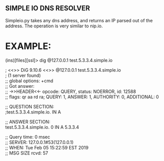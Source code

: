 ## SIMPLE IO DNS RESOLVER      

Simpleio.py takes any dns address, and returns an IP parsed out of the address. The operation is very similar to nip.io.  

EXAMPLE:
=======================================
(ins)[files][ssl]> dig @127.0.0.1 test.5.3.3.4.simple.io  

; <<>> DiG 9.10.6 <<>> @127.0.0.1 test.5.3.3.4.simple.io  
; (1 server found)  
;; global options: +cmd  
;; Got answer:  
;; ->>HEADER<<- opcode: QUERY, status: NOERROR, id: 12588  
;; flags: qr aa rd ra; QUERY: 1, ANSWER: 1, AUTHORITY: 0, ADDITIONAL: 0  

;; QUESTION SECTION:  
;test.5.3.3.4.simple.io.	IN	A  

;; ANSWER SECTION:  
test.5.3.3.4.simple.io. 0	IN	A	5.3.3.4  

;; Query time: 0 msec  
;; SERVER: 127.0.0.1#53(127.0.0.1)  
;; WHEN: Tue Feb 05 15:22:59 EST 2019  
;; MSG SIZE  rcvd: 57  

